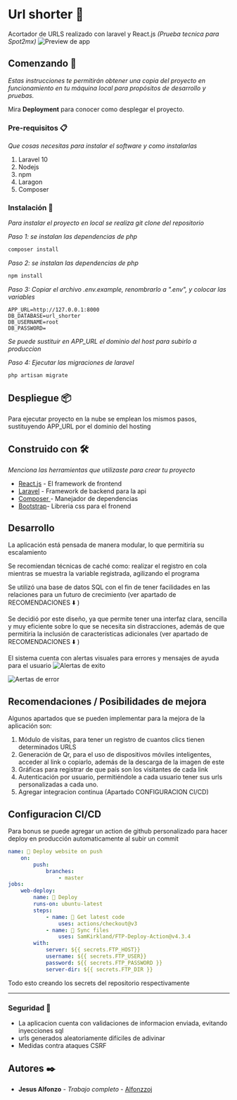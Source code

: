 # Url shorter 🔗

Acortador de URLS realizado con laravel y React.js
_(Prueba tecnica para Spot2mx)_
![Preview de app](https://i.ibb.co/zhKYVtK/Screenshot-2024-09-12-074650.png)

## Comenzando 🚀

_Estas instrucciones te permitirán obtener una copia del proyecto en funcionamiento en tu máquina local para propósitos de desarrollo y pruebas._

Mira **Deployment** para conocer como desplegar el proyecto.

### Pre-requisitos 📋

_Que cosas necesitas para instalar el software y como instalarlas_

1.  Laravel 10
2.  Nodejs
3.  npm
4.  Laragon
5.  Composer

### Instalación 🔧

_Para instalar el proyecto en local se realiza git clone del repositorio_

_Paso 1: se instalan las dependencias de php_

```bash
composer install
```

_Paso 2: se instalan las dependencias de php_

```bash
npm install
```

_Paso 3: Copiar el archivo .env.example, renombrarlo a ".env", y colocar las variables_

```
APP_URL=http://127.0.0.1:8000
DB_DATABASE=url_shorter
DB_USERNAME=root
DB_PASSWORD=
```

_Se puede sustituir en APP_URL el dominio del host para subirlo a produccion_

_Paso 4: Ejecutar las migraciones de laravel_

```bash
php artisan migrate
```

## Despliegue 📦

Para ejecutar proyecto en la nube se emplean los mismos pasos, sustituyendo APP_URL por el dominio del hosting

## Construido con 🛠️

_Menciona las herramientas que utilizaste para crear tu proyecto_

-   [React.js](<[React](https://react.dev/)>) - El framework de frontend
-   [Laravel](<(https://laravel.com/docs/10.x/releases)>) - Framework de backend para la api
-   [Composer ](<(https://getcomposer.org/)>) - Manejador de dependencias
-   [Bootstrap](https://getbootstrap.com/docs/5.0/getting-started/introduction/)- Libreria css para el fronend

## Desarrollo

La aplicación está pensada de manera modular, lo que permitiría su escalamiento

Se recomiendan técnicas de caché como: realizar el registro en cola mientras se muestra la variable registrada, agilizando el programa

Se utilizó una base de datos SQL con el fin de tener facilidades en las relaciones para un futuro de crecimiento (ver apartado de RECOMENDACIONES ⬇️ )

Se decidió por este diseño, ya que permite tener una interfaz clara, sencilla y muy eficiente sobre lo que se necesita sin distracciones, además de que permitiría la inclusión de características adicionales (ver apartado de RECOMENDACIONES ⬇️ )

El sistema cuenta con alertas visuales para errores y mensajes de ayuda para el usuario
![Alertas de exito](https://i.ibb.co/rbfQRBW/Screenshot-2024-09-12-081243.png)

![Aertas de error](https://i.ibb.co/XX20JzC/Screenshot-2024-09-12-081358.png)

## Recomendaciones / Posibilidades de mejora

Algunos apartados que se pueden implementar para la mejora de la aplicación son:

1.  Módulo de visitas, para tener un registro de cuantos clics tienen determinados URLS
2.  Generación de Qr, para el uso de dispositivos móviles inteligentes, acceder al link o copiarlo, además de la descarga de la imagen de este
3.  Gráficas para registrar de que país son los visitantes de cada link
4.  Autenticación por usuario, permitiéndole a cada usuario tener sus urls personalizadas a cada uno.
5.  Agregar integracion continua (Apartado CONFIGURACION CI/CD)

## Configuracion CI/CD

Para bonus se puede agregar un action de github personalizado para hacer deploy en producción automaticamente al subir un commit

```yaml
name: 🚀 Deploy website on push
	on:
		push:
			branches:
				- master
jobs:
	web-deploy:
		name: 🎉 Deploy
		runs-on: ubuntu-latest
		steps:
			- name: 🚚 Get latest code
				uses: actions/checkout@v3
			- name: 📂 Sync files
				uses: SamKirkland/FTP-Deploy-Action@v4.3.4
		with:
			server: ${{ secrets.FTP_HOST}}
			username: ${{ secrets.FTP_USER}}
			password: ${{ secrets.FTP_PASSWORD }}
			server-dir: ${{ secrets.FTP_DIR }}
```

Todo esto creando los secrets del repositorio respectivamente

---

### Seguridad 🔐

-   La aplicacion cuenta con validaciones de informacion enviada, evitando inyecciones sql
-   urls generados aleatoriamente difíciles de adivinar
-   Medidas contra ataques CSRF

## Autores ✒️

-   **Jesus Alfonzo** - _Trabajo completo_ - [Alfonzzoj](https://github.com/Alfonzzoj)

